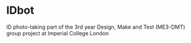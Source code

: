 # IDbot
ID photo-taking part of the 3rd year Design, Make and Test (ME3-DMT) group project at Imperial College London
